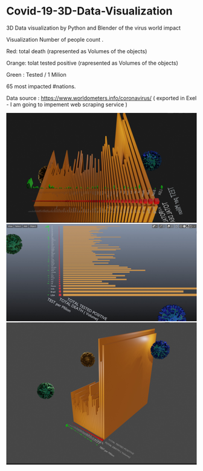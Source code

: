 # Covid-19-3D-Data-Visualization
3D Data visualization by Python and Blender of the virus world impact 

Visualization Number of people count .

Red:    total death            (rapresented as Volumes of the objects)

Orange: tolat tested positive  (rapresented as Volumes of the objects)

Green : Tested / 1 Milion

65 most impacted #nations.

Data source : https://www.worldometers.info/coronavirus/ ( exported in Exel - I am going to impement web scraping service ) 


![Screenshot](75led.jpg)
![Screenshot](77led.jpg)
![Screenshot](cc.jpg)
